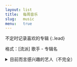 ```yaml
---
layout: list
title:  每周音乐
slug:   music
menu:   true
---
```


不定时记录喜欢的专辑
{:.lead}

格式：[流派] 歌手 - 专辑名

<details>
  <summary>目前而言感兴趣的艺人（不完全）</summary>
A Tribe Called Quest,
American Football,
Aphex Twin,
black midi,
Black Sabbath,
BROCKHAMPTON,
C418,
Childish Gambino,
Daft Punk,
Danny Brown,
David Bowie,
Death Grips,
Fiona Apple,
Flying Lotus,
Frank Ocean,
Freddie Gibbs,
Grimes,
Jay-Z,
Joy Division,
JPEGMAFIA,
Kanye West,
Kendrick Lamar,
Kevin Abstract,
King Crimson,
Kid Cudi,
King Krule,
Lana Del Rey,
Lil Uzi Vert,
Led Zeppelin,
Mac Miller,
Muse,
My Bloody Valentine,
Nirvana,
Nujabes,
OutKast,
Pink Floyd,
Queen,
Radiohead,
Stereolab,
Swans,
Sufjan Stevens,
Tame Impala,
The Avalanches,
The Beatles,
The Doors,
The Flaming Lips,
The Velvet Underground & Nico,
The Weeknd,
Tool,
tricot,
Travis Scott,
Tyler, The Creator,
Yves Tumor,
Weatherday,
郭顶,
林俊杰,
窦唯,
王菲,
陈奕迅,
周杰伦

